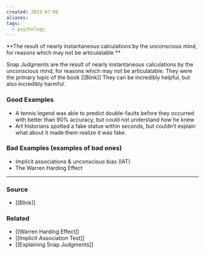 ```yaml
---
created: 2023-07-08
aliases: 
tags:
  - psychology
---
```

**The result of nearly instantaneous calculations by the unconscious mind, for reasons which may not be articulatable **

Snap Judgments are the result of nearly instantaneous calculations by the unconscious mind, for reasons which may not be articulatable. They were the primary topic of the book [[Blink]] They can be incredibly helpful, but also incredibly harmful. 

### Good Examples

- A tennis legend was able to predict double-faults before they occurred with better than 90% accuracy, but could not understand how he knew
- Art historians spotted a fake statue within seconds, but couldn't explain what about it made them realize it was fake.

### Bad Examples (examples of bad ones)

- Implicit associations & unconscious bias (IAT)
- The Warren Harding Effect

****
### Source
- [[Blink]]

### Related
- [[Warren Harding Effect]] 
- [[Implicit Association Test]] 
- [[Explaining Snap Judgments]]